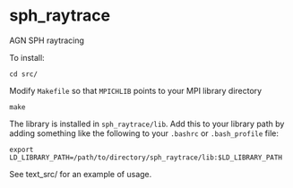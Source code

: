 # sph_raytrace
AGN SPH raytracing

To install:

```
cd src/
```

Modify `Makefile` so that `MPICHLIB` points to your MPI library directory

```
make
```

The library is installed in `sph_raytrace/lib`. Add this to your library path by adding something like the following to your `.bashrc` or `.bash_profile` file:

```
export LD_LIBRARY_PATH=/path/to/directory/sph_raytrace/lib:$LD_LIBRARY_PATH
```

See text_src/ for an example of usage.
